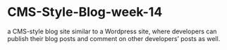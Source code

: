 # CMS-Style-Blog-week-14
a CMS-style blog site similar to a Wordpress site, where developers can publish their blog posts and comment on other developers’ posts as well.
